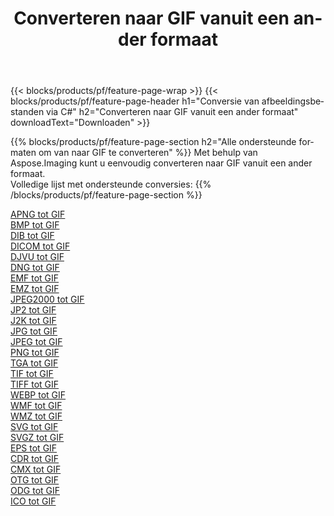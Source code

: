 ﻿---
title: Converteren naar GIF vanuit een ander formaat 
weight: 3920
url: /nl/net/conversion/to/gif 
lang: nl
langdirlevel: 2
locales: zh-hans,ja,it,ru,de,es,fr,nl,id,lt,pl,pt,vi,tr,ko,zh-hant,ar,hi,th,sv,cs,uk,he
description: Met behulp van Aspose.Imaging kunt u eenvoudig converteren naar GIF vanuit een ander formaat
---

{{< blocks/products/pf/feature-page-wrap >}}
{{< blocks/products/pf/feature-page-header h1="Conversie van afbeeldingsbestanden via C#" h2="Converteren naar GIF vanuit een ander formaat" downloadText="Downloaden" >}}


{{% blocks/products/pf/feature-page-section  h2="Alle ondersteunde formaten om van naar GIF te converteren" %}}
Met behulp van Aspose.Imaging kunt u eenvoudig converteren naar GIF vanuit een ander formaat.
<br/>
Volledige lijst met ondersteunde conversies:
{{% /blocks/products/pf/feature-page-section %}}
<div class="container-fluid productfamilypage bg-gray">
    <div class="convertypes bg-gray agp-content section">
        <div class="container">
		<div class="row other-converters">
		    <div class='col-md-2 other-converter remove-lp remove-rp'><a href="/imaging/nl/net/conversion/apng-to-gif" >APNG tot GIF</a></div>
<div class='col-md-2 other-converter remove-lp remove-rp'><a href="/imaging/nl/net/conversion/bmp-to-gif" >BMP tot GIF</a></div>
<div class='col-md-2 other-converter remove-lp remove-rp'><a href="/imaging/nl/net/conversion/dib-to-gif" >DIB tot GIF</a></div>
<div class='col-md-2 other-converter remove-lp remove-rp'><a href="/imaging/nl/net/conversion/dicom-to-gif" >DICOM tot GIF</a></div>
<div class='col-md-2 other-converter remove-lp remove-rp'><a href="/imaging/nl/net/conversion/djvu-to-gif" >DJVU tot GIF</a></div>
<div class='col-md-2 other-converter remove-lp remove-rp'><a href="/imaging/nl/net/conversion/dng-to-gif" >DNG tot GIF</a></div>
<div class='col-md-2 other-converter remove-lp remove-rp'><a href="/imaging/nl/net/conversion/emf-to-gif" >EMF tot GIF</a></div>
<div class='col-md-2 other-converter remove-lp remove-rp'><a href="/imaging/nl/net/conversion/emz-to-gif" >EMZ tot GIF</a></div>
<div class='col-md-2 other-converter remove-lp remove-rp'><a href="/imaging/nl/net/conversion/jpeg2000-to-gif" >JPEG2000 tot GIF</a></div>
<div class='col-md-2 other-converter remove-lp remove-rp'><a href="/imaging/nl/net/conversion/jp2-to-gif" >JP2 tot GIF</a></div>
<div class='col-md-2 other-converter remove-lp remove-rp'><a href="/imaging/nl/net/conversion/j2k-to-gif" >J2K tot GIF</a></div>
<div class='col-md-2 other-converter remove-lp remove-rp'><a href="/imaging/nl/net/conversion/jpg-to-gif" >JPG tot GIF</a></div>
<div class='col-md-2 other-converter remove-lp remove-rp'><a href="/imaging/nl/net/conversion/jpeg-to-gif" >JPEG tot GIF</a></div>
<div class='col-md-2 other-converter remove-lp remove-rp'><a href="/imaging/nl/net/conversion/png-to-gif" >PNG tot GIF</a></div>
<div class='col-md-2 other-converter remove-lp remove-rp'><a href="/imaging/nl/net/conversion/tga-to-gif" >TGA tot GIF</a></div>
<div class='col-md-2 other-converter remove-lp remove-rp'><a href="/imaging/nl/net/conversion/tif-to-gif" >TIF tot GIF</a></div>
<div class='col-md-2 other-converter remove-lp remove-rp'><a href="/imaging/nl/net/conversion/tiff-to-gif" >TIFF tot GIF</a></div>
<div class='col-md-2 other-converter remove-lp remove-rp'><a href="/imaging/nl/net/conversion/webp-to-gif" >WEBP tot GIF</a></div>
<div class='col-md-2 other-converter remove-lp remove-rp'><a href="/imaging/nl/net/conversion/wmf-to-gif" >WMF tot GIF</a></div>
<div class='col-md-2 other-converter remove-lp remove-rp'><a href="/imaging/nl/net/conversion/wmz-to-gif" >WMZ tot GIF</a></div>
<div class='col-md-2 other-converter remove-lp remove-rp'><a href="/imaging/nl/net/conversion/svg-to-gif" >SVG tot GIF</a></div>
<div class='col-md-2 other-converter remove-lp remove-rp'><a href="/imaging/nl/net/conversion/svgz-to-gif" >SVGZ tot GIF</a></div>
<div class='col-md-2 other-converter remove-lp remove-rp'><a href="/imaging/nl/net/conversion/eps-to-gif" >EPS tot GIF</a></div>
<div class='col-md-2 other-converter remove-lp remove-rp'><a href="/imaging/nl/net/conversion/cdr-to-gif" >CDR tot GIF</a></div>
<div class='col-md-2 other-converter remove-lp remove-rp'><a href="/imaging/nl/net/conversion/cmx-to-gif" >CMX tot GIF</a></div>
<div class='col-md-2 other-converter remove-lp remove-rp'><a href="/imaging/nl/net/conversion/otg-to-gif" >OTG tot GIF</a></div>
<div class='col-md-2 other-converter remove-lp remove-rp'><a href="/imaging/nl/net/conversion/odg-to-gif" >ODG tot GIF</a></div>
<div class='col-md-2 other-converter remove-lp remove-rp'><a href="/imaging/nl/net/conversion/ico-to-gif" >ICO tot GIF</a></div>
                </div>
        </div>
    </div>
</div>
<br/>

